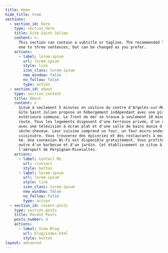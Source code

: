 ```yaml
---
title: Home
hide_title: true
sections:
  - section_id: hero
    type: section_hero
    title: Gite Saint Julien
    content: >-
      This section can contain a subtitle or tagline. The recommended length is
      one to three sentences, but can be changed as you prefer.
    actions:
      - label: lorem-ipsum
        url: lorem-ipsum
        style: link
        icon_class: lorem-ipsum
        new_window: false
        no_follow: false
        type: action
  - section_id: about
    type: section_content
    title: About
    content: >
      Situé à seulement 5 minutes en voiture du centre d'Argelès-sur-Mer, le
      Gite Saint Julien propose un hébergement indépendant avec une piscine
      extérieure commune. Le front de mer se trouve à seulement 10 minutes de
      route. Tous les logements disposent d'une terrasse privée, d'un coin salon
      avec une télévision à écran plat et d'une salle de bains munie d'un
      sèche-cheveux. Leur cuisine comprend un four, un four micro-ondes et une
      cuisinière. Vous trouverez des épiceries et des restaurants à moins de 2
      km. Une connexion Wi-Fi est disponible gratuitement. Vous profiterez en
      outre d'un barbecue et d'un jardin. Cet établissement se situe à 24 km de
      l'aéroport de Perpignan-Rivesaltes.
    actions:
      - label: Contact Me
        url: /contact
        style: button
      - label: lorem-ipsum
        url: lorem-ipsum
        style: link
        icon_class: lorem-ipsum
        new_window: false
        no_follow: false
        type: action
  - section_id: recent-posts
    type: section_posts
    title: Recent Posts
    posts_number: 4
    actions:
      - label: View Blog
        url: blog/index.html
        style: button
layout: advanced
---
```

